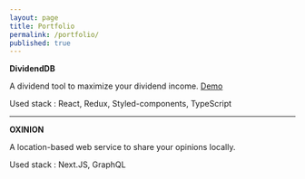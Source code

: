 ```yaml
---
layout: page
title: Portfolio
permalink: /portfolio/
published: true
---
```




**DividendDB**

A dividend tool to maximize your dividend income.
[Demo](http://dividend.vercel.app)

Used stack : React, Redux, Styled-components, TypeScript

---



**OXINION**

A location-based web service to share your opinions locally.

Used stack : Next.JS, GraphQL




